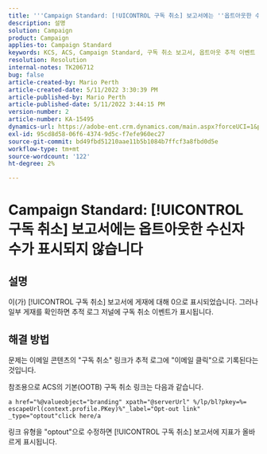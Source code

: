 ```yaml
---
title: '''Campaign Standard: [!UICONTROL 구독 취소] 보고서에는 ''옵트아웃한 수신자 수가 표시되지 않습니다.'
description: 설명
solution: Campaign
product: Campaign
applies-to: Campaign Standard
keywords: KCS, ACS, Campaign Standard, 구독 취소 보고서, 옵트아웃 추적 이벤트
resolution: Resolution
internal-notes: TK206712
bug: false
article-created-by: Mario Perth
article-created-date: 5/11/2022 3:30:39 PM
article-published-by: Mario Perth
article-published-date: 5/11/2022 3:44:15 PM
version-number: 2
article-number: KA-15495
dynamics-url: https://adobe-ent.crm.dynamics.com/main.aspx?forceUCI=1&pagetype=entityrecord&etn=knowledgearticle&id=6733084f-3fd1-ec11-a7b5-0022480a8d10
exl-id: 95cd8d58-06f6-4374-9d5c-f7efe960ec27
source-git-commit: bd49fbd51210aae11b5b1084b7ffcf3a8fbd0d5e
workflow-type: tm+mt
source-wordcount: '122'
ht-degree: 2%

---
```


# Campaign Standard: [!UICONTROL 구독 취소] 보고서에는 옵트아웃한 수신자 수가 표시되지 않습니다

## 설명


이(가) [!UICONTROL 구독 취소] 보고서에 게재에 대해 0으로 표시되었습니다. 그러나 일부 게재를 확인하면 추적 로그 저널에 구독 취소 이벤트가 표시됩니다.


## 해결 방법


문제는 이메일 콘텐츠의 &quot;구독 취소&quot; 링크가 추적 로그에 &quot;이메일 클릭&quot;으로 기록된다는 것입니다.

참조용으로 ACS의 기본(OOTB) 구독 취소 링크는 다음과 같습니다.

```
a href="%@valueobject="branding" xpath="@serverUrl" %/lp/bl?pkey=%= escapeUrl(context.profile.PKey)%"_label="Opt-out link" _type="optout"click here/a
```

링크 유형을 &quot;optout&quot;으로 수정하면 [!UICONTROL 구독 취소] 보고서에 지표가 올바르게 표시됩니다.
